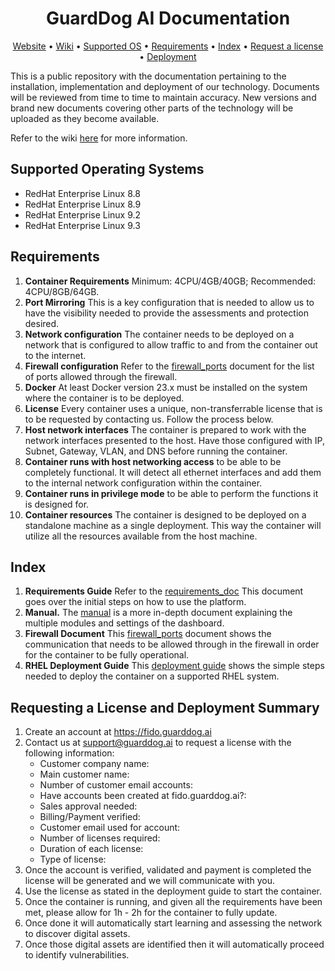 <h1 align="center">GuardDog AI Documentation</h1>

<div align="center">

[Website](https://guarddog.ai) •
[Wiki](https://github.com/guarddog-dev/GUARDDOG-AI-Documentation/wiki) •
[Supported OS](supported_operating-systems) •
[Requirements](requirements) •
[Index](index) •
[Request a license](requesting-a-license-and-deployment-summary) •
[Deployment](requesting-a-license-and-deployment-summary)

</div>

This is a public repository with the documentation pertaining to the installation, implementation and deployment of our technology. Documents will be reviewed from time to time to maintain accuracy. New versions and brand new documents covering other parts of the technology will be uploaded as they become available.

Refer to the wiki [here](https://github.com/guarddog-dev/GUARDDOG-AI-Documentation/wiki) for more information.


## Supported Operating Systems
- RedHat Enterprise Linux 8.8
- RedHat Enterprise Linux 8.9
- RedHat Enterprise Linux 9.2
- RedHat Enterprise Linux 9.3

## Requirements
1. **Container Requirements** Minimum: 4CPU/4GB/40GB; Recommended: 4CPU/8GB/64GB.
2. **Port Mirroring** This is a key configuration that is needed to allow us to have the visibility needed to provide the assessments and protection desired.
3. **Network configuration** The container needs to be deployed on a network that is configured to allow traffic to and from the container out to the internet.
4. **Firewall configuration** Refer to the [firewall_ports](https://github.com/guarddog-dev/GUARDDOG-AI-Documentation/blob/main/Firewall%20Ports-v3.pdf) document for the list of ports allowed through the firewall.
5. **Docker** At least Docker version 23.x must be installed on the system where the container is to be deployed.
6. **License** Every container uses a unique, non-transferrable license that is to be requested by contacting us. Follow the process below.
7. **Host network interfaces** The container is prepared to work with the network interfaces presented to the host. Have those configured with IP, Subnet, Gateway, VLAN, and DNS before running the container.
8. **Container runs with host networking access** to be able to be completely functional. It will detect all ethernet interfaces and add them to the internal network configuration within the container.
9. **Container runs in privilege mode** to be able to perform the functions it is designed for.
10. **Container resources** The container is designed to be deployed on a standalone machine as a single deployment. This way the container will utilize all the resources available from the host machine.

## Index
1. **Requirements Guide** Refer to the [requirements_doc](https://github.com/guarddog-dev/GUARDDOG-AI-Documentation/blob/main/GuardDog%20Fido%20Installation%20%26%20Configuration%20Requirements.pdf) This document goes over the initial steps on how to use the platform.
2. **Manual.** The [manual](https://github.com/guarddog-dev/GUARDDOG-AI-Documentation/blob/main/Protective%20Cloud%20Services%20v3%20-%20StepbyStep%20-%2020231010.pdf) is a more in-depth document explaining the multiple modules and settings of the dashboard.
3. **Firewall Document** This [firewall_ports](https://github.com/guarddog-dev/GUARDDOG-AI-Documentation/blob/main/Firewall%20Ports-v3.pdf) document shows the communication that needs to be allowed through in the firewall in order for the container to be fully operational.
4. **RHEL Deployment Guide** This [deployment guide](https://github.com/guarddog-dev/GUARDDOG-AI-Documentation/blob/main/GuardDog%20AI%20Container%20Deployment%20Guide%20-%20RHEL%20(1).pdf) shows the simple steps needed to deploy the container on a supported RHEL system.

## Requesting a License and Deployment Summary
1. Create an account at https://fido.guarddog.ai
2. Contact us at support@guarddog.ai to request a license with the following information:
    - Customer company name:  
    - Main customer name: 
    - Number of customer email accounts: 
    - Have accounts been created at fido.guarddog.ai?: 
    - Sales approval needed:
    - Billing/Payment verified: 
    - Customer email used for account: 
    - Number of licenses required: 
    - Duration of each license: 
    - Type of license: 
3. Once the account is verified, validated and payment is completed the license will be generated and we will communicate with you.
4. Use the license as stated in the deployment guide to start the container.
5. Once the container is running, and given all the requirements have been met, please allow for 1h - 2h for the container to fully update. 
6. Once done it will automatically start learning and assessing the network to discover digital assets.
7. Once those digital assets are identified then it will automatically proceed to identify vulnerabilities.
